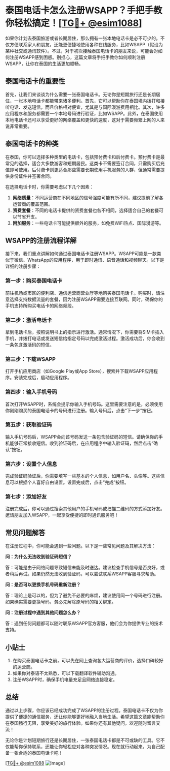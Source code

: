 # 泰国电话卡怎么注册WSAPP？手把手教你轻松搞定！[[TG💪+ @esim1088](https://t.me/s/esim1088)]

如果你计划去泰国旅游或者长期居住，那么拥有一张本地电话卡是必不可少的。不仅方便联系家人和朋友，还能更便捷地使用各种在线服务，比如WSAPP（假设为某种社交或通讯软件）。不过，对于初次接触泰国电话卡的朋友来说，可能会对如何注册WSAPP感到困惑。别担心，这篇文章将手把手教你如何顺利注册WSAPP，让你在泰国的生活更加顺畅。

## 泰国电话卡的重要性

首先，让我们来谈谈为什么需要一张泰国电话卡。无论你是短期旅行还是长期居住，一张本地电话卡都能带来诸多便利。首先，它可以帮助你在泰国境内拨打和接听电话、发送短信，而且价格相对便宜，尤其是与国际漫游费用相比。其次，许多应用程序和服务都需要一个本地号码进行验证，比如WSAPP。此外，在泰国使用本地电话卡还可以享受更好的网络覆盖和更快的速度，这对于需要频繁上网的人来说非常重要。

## 泰国电话卡的种类

在泰国，你可以选择多种类型的电话卡，包括预付费卡和后付费卡。预付费卡是最常见的选择，适合大多数游客和短期居民。这类卡不需要签订合同，只需购买后充值即可使用。后付费卡则更适合那些需要长期使用手机服务的人群，但通常需要提供身份证件并签署合同。

在选择电话卡时，你需要考虑以下几个因素：

1. **网络质量**：不同运营商在不同地区的信号强度可能有所不同，建议提前了解各运营商的覆盖范围。
2. **资费套餐**：不同的电话卡提供的资费套餐也各不相同，选择适合自己的套餐可以节省开支。
3. **附加服务**：一些电话卡可能提供额外的服务，如免费WiFi热点、国际漫游等。

## WSAPP的注册流程详解

接下来，我们重点讲解如何通过泰国电话卡注册WSAPP。WSAPP可能是一款类似于微信、WhatsApp的应用程序，用于即时通讯、语音通话和视频聊天。以下是详细的注册步骤：

### 第一步：购买泰国电话卡

前往机场或市区的便利店、通信运营商营业厅等地购买泰国电话卡。购买时，请注意选择支持数据流量的套餐，因为注册WSAPP需要连接互联网。同时，确保你的手机支持所购买电话卡的网络频段。

### 第二步：激活电话卡

拿到电话卡后，按照说明书上的指示进行激活。通常情况下，你需要将SIM卡插入手机，并拨打电话或发送短信给指定号码以完成激活过程。激活成功后，你会收到一条包含激活码的短信。

### 第三步：下载WSAPP

打开手机应用商店（如Google Play或App Store），搜索并下载WSAPP应用程序。安装完成后，启动应用程序。

### 第四步：输入手机号码

首次打开WSAPP时，系统会提示你输入手机号码。这里需要注意的是，必须使用你刚刚购买的泰国电话卡的号码进行注册。输入号码后，点击“下一步”按钮。

### 第五步：获取验证码

输入手机号码后，WSAPP会向该号码发送一条包含验证码的短信。请确保你的手机能够正常接收短信。收到验证码后，在应用程序中输入验证码，然后点击“确认”按钮。

### 第六步：设置个人信息

完成验证码验证后，你需要填写一些基本的个人信息，如用户名、头像等。这些信息可以根据个人喜好自由设置。设置完成后，点击“完成”按钮。

### 第七步：添加好友

注册完成后，你可以通过搜索其他用户的手机号码或扫描二维码的方式添加好友。邀请朋友加入WSAPP，一起享受便捷的即时通讯服务吧！

## 常见问题解答

在注册过程中，你可能会遇到一些问题。以下是一些常见问题及其解决方法：

**问：为什么无法收到验证码短信？**

答：可能是由于网络问题导致短信未能及时送达。建议检查手机信号是否良好，或者稍后再试。如果仍然无法收到验证码，可以尝试联系WSAPP客服寻求帮助。

**问：是否可以更换手机号码重新注册？**

答：理论上是可以的，但为了避免不必要的麻烦，建议使用同一个号码进行注册。如果确实需要更换号码，务必先解除原号码的相关绑定。

**问：注册过程中遇到其他问题怎么办？**

答：遇到任何问题都可以随时联系WSAPP官方客服，他们会为你提供专业的技术支持。

## 小贴士

1. 在购买泰国电话卡之前，可以先在网上查询各大运营商的评价，选择口碑较好的运营商。
2. 如果你对泰语不太熟悉，可以下载翻译软件辅助沟通。
3. 注册WSAPP时，确保手机电量充足且网络连接稳定。

## 总结

通过以上步骤，你应该已经成功完成了WSAPP的注册过程。泰国电话卡不仅为你提供了便捷的通信服务，还让你能够更好地融入当地生活。希望这篇文章能帮助你在泰国畅行无阻，享受美好的旅行体验。如果你还有其他疑问，欢迎随时留言交流！

无论你是计划短期旅行还是长期居住，一张泰国电话卡都是不可或缺的工具。它不仅能帮你保持联系，还能让你轻松应对各种突发情况。现在就行动起来，为自己配备一张合适的泰国电话卡吧！

[[TG💪+ @esim1088](https://t.me/s/esim1088) ![Image](https://i.postimg.cc/4NQfJmqS/Snipaste-2025-05-13-00-14-12.png)]